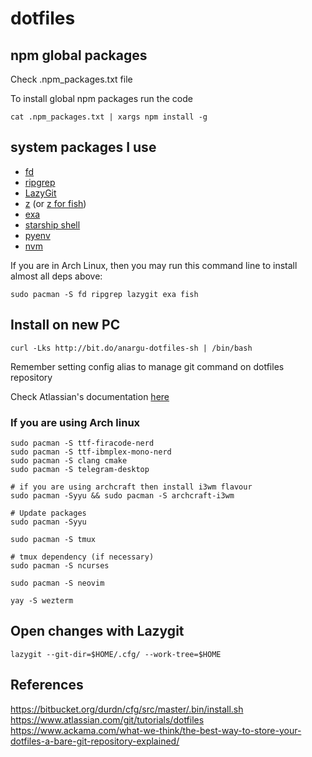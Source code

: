# dotfiles

## npm global packages

Check .npm_packages.txt file

To install global npm packages run the code

    cat .npm_packages.txt | xargs npm install -g

## system packages I use


- [fd](https://github.com/sharkdp/fd#installation) 
- [ripgrep](https://github.com/BurntSushi/ripgrep#installation)
- [LazyGit](https://github.com/jesseduffield/lazygit)
- [z](https://github.com/rupa/z) (or [z for fish](https://github.com/jethrokuan/z))
- [exa](https://the.exa.website)
- [starship shell](https://starship.rs/guide/#%F0%9F%9A%80-installation)
- [pyenv](https://github.com/pyenv/pyenv#automatic-installer)
- [nvm](https://github.com/nvm-sh/nvm#install--update-script)

If you are in Arch Linux, then you may run this command line to install almost all deps above:

    sudo pacman -S fd ripgrep lazygit exa fish

## Install on new PC

    curl -Lks http://bit.do/anargu-dotfiles-sh | /bin/bash


Remember setting config alias to manage git command on dotfiles repository

Check Atlassian's documentation [here](https://www.atlassian.com/git/tutorials/dotfiles)

### If you are using Arch linux

    sudo pacman -S ttf-firacode-nerd
    sudo pacman -S ttf-ibmplex-mono-nerd
    sudo pacman -S clang cmake
    sudo pacman -S telegram-desktop

    # if you are using archcraft then install i3wm flavour
    sudo pacman -Syyu && sudo pacman -S archcraft-i3wm

    # Update packages
    sudo pacman -Syyu
    
    sudo pacman -S tmux

    # tmux dependency (if necessary)
    sudo pacman -S ncurses

    sudo pacman -S neovim

    yay -S wezterm

## Open changes with Lazygit 

    lazygit --git-dir=$HOME/.cfg/ --work-tree=$HOME

## References

https://bitbucket.org/durdn/cfg/src/master/.bin/install.sh
https://www.atlassian.com/git/tutorials/dotfiles
https://www.ackama.com/what-we-think/the-best-way-to-store-your-dotfiles-a-bare-git-repository-explained/

